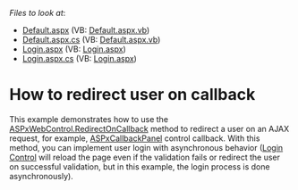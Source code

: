 <!-- default file list -->
*Files to look at*:

* [Default.aspx](./CS/Default.aspx) (VB: [Default.aspx.vb](./VB/Default.aspx.vb))
* [Default.aspx.cs](./CS/Default.aspx.cs) (VB: [Default.aspx.vb](./VB/Default.aspx.vb))
* [Login.aspx](./CS/Login.aspx) (VB: [Login.aspx](./VB/Login.aspx))
* [Login.aspx.cs](./CS/Login.aspx.cs) (VB: [Login.aspx](./VB/Login.aspx))
<!-- default file list end -->
# How to redirect user on callback


<p>This example demonstrates how to use the <a href="https://documentation.devexpress.com/#AspNet/DevExpressWebASPxWebControl_RedirectOnCallbacktopic">ASPxWebControl.RedirectOnCallback</a> method to redirect a user on an AJAX request, for example, <a href="https://documentation.devexpress.com/#AspNet/clsDevExpressWebASPxCallbackPaneltopic">ASPxCallbackPanel</a> control callback. With this method, you can implement user login with asynchronous behavior (<a href="https://msdn.microsoft.com/en-us/library/System.Web.UI.WebControls.Login(v=vs.110).aspx">Login Control</a> will reload the page even if the validation fails or redirect the user on successful validation, but in this example, the login process is done asynchronously).</p>

<br/>


